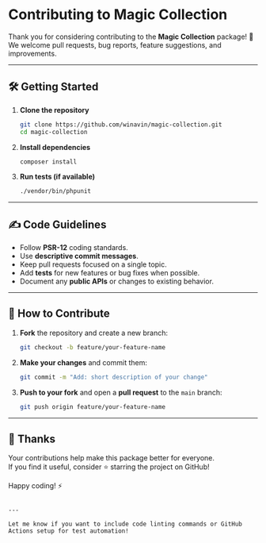# Contributing to Magic Collection

Thank you for considering contributing to the **Magic Collection** package! 🎉  
We welcome pull requests, bug reports, feature suggestions, and improvements.

---

## 🛠 Getting Started

1. **Clone the repository**

   ```bash
   git clone https://github.com/winavin/magic-collection.git
   cd magic-collection
   ```

2. **Install dependencies**

   ```bash
   composer install
   ```

3. **Run tests (if available)**

   ```bash
   ./vendor/bin/phpunit
   ```

---

## ✍️ Code Guidelines

- Follow **PSR-12** coding standards.
- Use **descriptive commit messages**.
- Keep pull requests focused on a single topic.
- Add **tests** for new features or bug fixes when possible.
- Document any **public APIs** or changes to existing behavior.

---

## 🚀 How to Contribute

1. **Fork** the repository and create a new branch:

   ```bash
   git checkout -b feature/your-feature-name
   ```

2. **Make your changes** and commit them:

   ```bash
   git commit -m "Add: short description of your change"
   ```

3. **Push to your fork** and open a **pull request** to the `main` branch:

   ```bash
   git push origin feature/your-feature-name
   ```

---

## 🙏 Thanks

Your contributions help make this package better for everyone.  
If you find it useful, consider ⭐ starring the project on GitHub!

Happy coding! ⚡
```

---

Let me know if you want to include code linting commands or GitHub Actions setup for test automation!